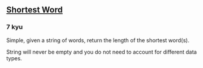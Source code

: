 <h2><a href=https://www.codewars.com/kata/57cebe1dc6fdc20c57000ac9/train/csharp target="_blank">Shortest Word</a></h2><h3>7 kyu</h3><p>Simple, given a string of words, return the length of the shortest word(s).</p><p>String will never be empty and you do not need to account for different data types.</p>